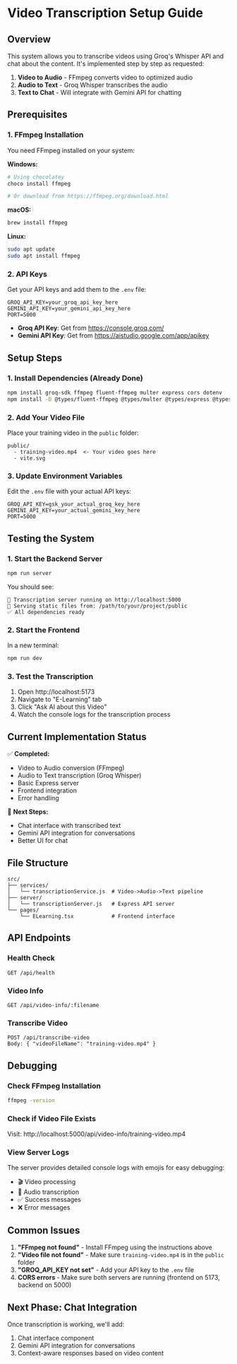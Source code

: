 # Video Transcription Setup Guide

## Overview
This system allows you to transcribe videos using Groq's Whisper API and chat about the content. It's implemented step by step as requested:

1. **Video to Audio** - FFmpeg converts video to optimized audio
2. **Audio to Text** - Groq Whisper transcribes the audio
3. **Text to Chat** - Will integrate with Gemini API for chatting

## Prerequisites

### 1. FFmpeg Installation
You need FFmpeg installed on your system:

**Windows:**
```bash
# Using chocolatey
choco install ffmpeg

# Or download from https://ffmpeg.org/download.html
```

**macOS:**
```bash
brew install ffmpeg
```

**Linux:**
```bash
sudo apt update
sudo apt install ffmpeg
```

### 2. API Keys
Get your API keys and add them to the `.env` file:

```env
GROQ_API_KEY=your_groq_api_key_here
GEMINI_API_KEY=your_gemini_api_key_here
PORT=5000
```

- **Groq API Key**: Get from https://console.groq.com/
- **Gemini API Key**: Get from https://aistudio.google.com/app/apikey

## Setup Steps

### 1. Install Dependencies (Already Done)
```bash
npm install groq-sdk ffmpeg fluent-ffmpeg multer express cors dotenv
npm install -D @types/fluent-ffmpeg @types/multer @types/express @types/cors
```

### 2. Add Your Video File
Place your training video in the `public` folder:
```
public/
  - training-video.mp4  <- Your video goes here
  - vite.svg
```

### 3. Update Environment Variables
Edit the `.env` file with your actual API keys:
```env
GROQ_API_KEY=gsk_your_actual_groq_key_here
GEMINI_API_KEY=your_actual_gemini_key_here
PORT=5000
```

## Testing the System

### 1. Start the Backend Server
```bash
npm run server
```

You should see:
```
🚀 Transcription server running on http://localhost:5000
📁 Serving static files from: /path/to/your/project/public
✅ All dependencies ready
```

### 2. Start the Frontend
In a new terminal:
```bash
npm run dev
```

### 3. Test the Transcription
1. Open http://localhost:5173
2. Navigate to "E-Learning" tab
3. Click "Ask AI about this Video"
4. Watch the console logs for the transcription process

## Current Implementation Status

✅ **Completed:**
- Video to Audio conversion (FFmpeg)
- Audio to Text transcription (Groq Whisper)
- Basic Express server
- Frontend integration
- Error handling

🚧 **Next Steps:**
- Chat interface with transcribed text
- Gemini API integration for conversations
- Better UI for chat

## File Structure
```
src/
├── services/
│   └── transcriptionService.js  # Video->Audio->Text pipeline
├── server/
│   └── transcriptionServer.js   # Express API server
└── pages/
    └── ELearning.tsx            # Frontend interface
```

## API Endpoints

### Health Check
```
GET /api/health
```

### Video Info
```
GET /api/video-info/:filename
```

### Transcribe Video
```
POST /api/transcribe-video
Body: { "videoFileName": "training-video.mp4" }
```

## Debugging

### Check FFmpeg Installation
```bash
ffmpeg -version
```

### Check if Video File Exists
Visit: http://localhost:5000/api/video-info/training-video.mp4

### View Server Logs
The server provides detailed console logs with emojis for easy debugging:
- 🎬 Video processing
- 🎤 Audio transcription
- ✅ Success messages
- ❌ Error messages

## Common Issues

1. **"FFmpeg not found"** - Install FFmpeg using the instructions above
2. **"Video file not found"** - Make sure `training-video.mp4` is in the `public` folder
3. **"GROQ_API_KEY not set"** - Add your API key to the `.env` file
4. **CORS errors** - Make sure both servers are running (frontend on 5173, backend on 5000)

## Next Phase: Chat Integration
Once transcription is working, we'll add:
1. Chat interface component
2. Gemini API integration for conversations
3. Context-aware responses based on video content 